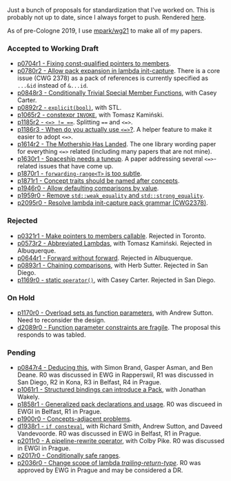 Just a bunch of proposals for standardization that I've worked on. This is
probably not up to date, since I always forget to push. Rendered
[here](https://brevzin.github.io/cpp_proposals).

As of pre-Cologne 2019, I use [mpark/wg21](https://github.com/mpark/wg21) to
make all of my papers.

### Accepted to Working Draft

- [p0704r1 - Fixing const-qualified pointers to members](0704_const_qual_pmfs/p0704r1.html).
- [p0780r2 - Allow pack expansion in lambda init-capture](0780_lambda_pack_capture/p0780r2.html). There is a core issue (CWG 2378) as a pack of references is currently specified as `...&id` instead of `&...id`.
- [p0848r3 - Conditionally Trivial Special Member Functions](0848_special_members/p0848r3.html), with Casey Carter.
- [p0892r2 - `explicit(bool)`](0892_explicit_bool/p0892r2.html), with STL. 
- [p1065r2 - constexpr `INVOKE`](1065_constexpr_invoke/p1065r2.html), with Tomasz Kamiński.
- [p1185r2 - `<=> != ==`](118x_spaceship/p1185r2.html). Splitting `==` and `<=>`.
- [p1186r3 - When do you actually use `<=>`?](118x_spaceship/p1186r3.html). A helper
  feature to make it easier to adopt `<=>`.
- [p1614r2 - The Mothership Has Landed](118x_spaceship/p1614r2.html). The one
  library wording paper for everything `<=>` related (including many papers that
  are not mine).
- [p1630r1 - Spaceship needs a tuneup](118x_spaceship/p1630r1.html). A paper addressing several `<=>`-
  related issues that have come up.
- [p1870r1 - `forwarding-range<T>` is too subtle](1870_forwarding_range/p1870r1.html).
- [p1871r1 - Concept traits should be named after concepts](1871_enable_sized_range/p1871r1.html).
- [p1946r0 - Allow defaulting comparisons by value](1946_dflt_value_comparisons/p1946r0.html).
- [p1959r0 - Remove `std::weak_equality` and `std::strong_equality`](1959_remove_equality/p1959r0.html).
- [p2095r0 - Resolve lambda init-capture pack grammar (CWG2378)](2095_lambda_pack_cwg/p2095r0.html).

### Rejected

- [p0321r1 - Make pointers to members callable](0312_pointers_to_members/p0312r1.html). Rejected in Toronto.
- [p0573r2 - Abbreviated Lambdas](0573_abbrev_lambdas/p0573r2.html), with Tomasz Kamiński. Rejected in Albuquerque.
- [p0644r1 - Forward without forward](0644_fwd/p0644r1.html). Rejected in Albuquerque.
- [p0893r1 - Chaining comparisons](0893_chain_comparisons/p0893r1.html), with Herb Sutter. Rejected in San Diego.
- [p1169r0 - static `operator()`](1169_static_call/p1169r0.html), with Casey Carter. Rejected in San Diego.

### On Hold
- [p1170r0 - Overload sets as function parameters](1170_overload_sets/p1170r0.html), with Andrew Sutton. Need to reconsider the design.
- [d2089r0 - Function parameter constraints are fragile](2089_param_constraints/d2089r0.html). The proposal this responds to was tabled.

### Pending

- [p0847r4 - Deducing this](0847_deducing_this/p0847r4.html), with Simon Brand,
  Gasper Asman, and Ben Deane. R0 was discussed in EWG in Rapperswil, R1 was
  discussed in San Diego, R2 in Kona, R3 in Belfast, R4 in Prague.
- [p1061r1 - Structured bindings can introduce a Pack](1061_sb_pack/p1061r1.html), with Jonathan Wakely.
- [p1858r1 - Generalized pack declarations and usage](1858_generalized_packs/p1858r1.html).
  R0 was discueed in EWGI in Belfast, R1 in Prague.
- [p1900r0 - Concepts-adjacent problems](1900_concepts/p1900r0.html).
- [d1938r1 - `if consteval`](1938_if_consteval/d1938r1.html), with Richard Smith, Andrew Sutton, and Daveed Vandevoorde.
  R0 was discussed in EWG in Belfast, R1 in Prague.
- [p2011r0 - A pipeline-rewrite operator](2011_pipeline/p2011r0.html), with Colby Pike.
  R0 was discussed in EWGI in Prague.
- [p2017r0 - Conditionally safe ranges](2017_safe_range/p2017r0.html).
- [p2036r0 - Change scope of lambda _trailing-return-type_](2036_lambda_scope/p2036r0.html).
  R0 was approved by EWG in Prague and may be considered a DR.
 
